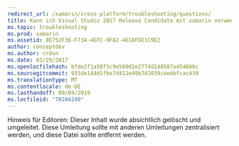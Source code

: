 ```yaml
---
redirect_url: /xamarin/cross-platform/troubleshooting/questions/
title: Kann ich Visual Studio 2017 Release Candidate mit xamarin verwenden?
ms.topic: troubleshooting
ms.prod: xamarin
ms.assetid: 8E752F36-F73A-4EFC-9F82-4E18FDE1C9E2
author: conceptdev
ms.author: crdun
ms.date: 03/29/2017
ms.openlocfilehash: bfde2f1a58f5c9e589d2e2774d240587a454680c
ms.sourcegitcommit: 933de144d1fbe7d412e49b743839cae4bfcac439
ms.translationtype: MT
ms.contentlocale: de-DE
ms.lasthandoff: 09/04/2019
ms.locfileid: "70284240"
---
```

Hinweis für Editoren: Dieser Inhalt wurde absichtlich gelöscht und umgeleitet.
Diese Umleitung sollte mit anderen Umleitungen zentralisiert werden, und diese Datei sollte entfernt werden.
